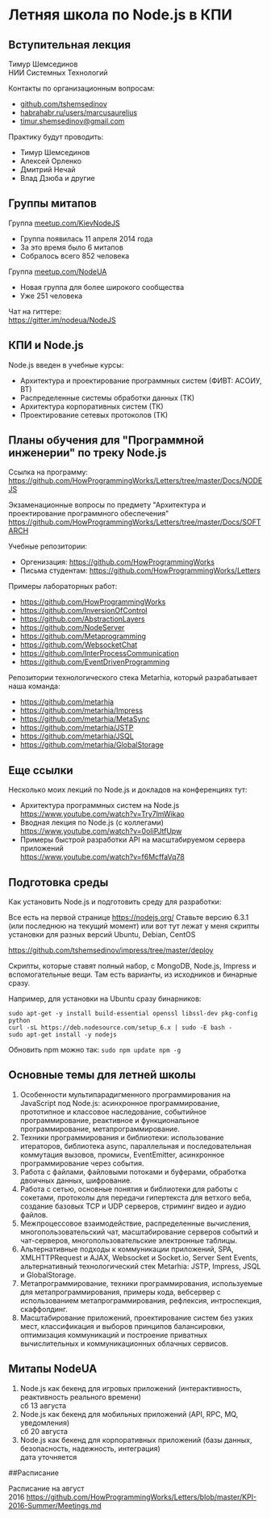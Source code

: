 # Летняя школа по Node.js в КПИ

## Вступительная лекция

Тимур Шемсединов  
НИИ Системных Технологий

Контакты по организационным вопросам:
- [github.com/tshemsedinov](https://github.com/tshemsedinov)
- [habrahabr.ru/users/marcusaurelius](https://habrahabr.ru/users/marcusaurelius/)
- timur.shemsedinov@gmail.com

Практику будут проводить:
- Тимур Шемсединов
- Алексей Орленко
- Дмитрий Нечай
- Влад Дзюба и другие

## Группы митапов

Группа [meetup.com/KievNodeJS](http://www.meetup.com/KievNodeJS/)
- Группа появилась 11 апреля 2014 года
- За это время было 6 митапов
- Собралось всего 852 человека

Группа [meetup.com/NodeUA](http://www.meetup.com/NodeUA/)
- Новая группа для более широкого сообщества
- Уже 251 человека

Чат на гиттере:  
https://gitter.im/nodeua/NodeJS

## КПИ и Node.js

Node.js введен в учебные курсы:
- Архитектура и проектирование программных систем (ФИВТ: АСОИУ, ВТ)
- Распределенные системы обработки данных (ТК)
- Архитектура корпоративных систем (ТК)
- Проектирование сетевых протоколов (ТК)

## Планы обучения для "Программной инженерии" по треку Node.js

Ссылка на программу:  
https://github.com/HowProgrammingWorks/Letters/tree/master/Docs/NODEJS

Экзаменационные вопросы по предмету "Архитектура и проектирование программного обеспечения"  
https://github.com/HowProgrammingWorks/Letters/tree/master/Docs/SOFTARCH

Учебные репозитории:
- Оргенизация: https://github.com/HowProgrammingWorks
- Письма студентам: https://github.com/HowProgrammingWorks/Letters

Примеры лабораторных работ:
- https://github.com/HowProgrammingWorks
- https://github.com/InversionOfControl
- https://github.com/AbstractionLayers
- https://github.com/NodeServer
- https://github.com/Metaprogramming
- https://github.com/WebsocketChat
- https://github.com/InterProcessCommunication
- https://github.com/EventDrivenProgramming

Репозитории технологического стека Metarhia, который разрабатывает наша команда:
- https://github.com/metarhia
- https://github.com/metarhia/Impress
- https://github.com/metarhia/MetaSync
- https://github.com/metarhia/JSTP
- https://github.com/metarhia/JSQL
- https://github.com/metarhia/GlobalStorage

## Еще ссылки

Несколько моих лекций по Node.js и докладов на конференциях тут:

- Архитектура программных систем на Node.js  
  https://www.youtube.com/watch?v=Try7lmWikao
- Вводная лекция по Node.js (с коллегами)  
  https://www.youtube.com/watch?v=0oIiPJtfUpw
- Примеры быстрой разработки API на масштабируемом сервера приложений  
  https://www.youtube.com/watch?v=f6McffaVq78

## Подготовка среды

Как установить Node.js и подготовить среду для разработки:

Все есть на первой странице https://nodejs.org/
Ставьте версию 6.3.1 (или последнюю на текущий момент) или вот тут лежат у меня скрипты установки для разных версий Ubuntu, Debian, CentOS

https://github.com/tshemsedinov/impress/tree/master/deploy

Скрипты, которые ставят полный набор, с MongoDB, Node.js, Impress и вспомогательные вещи.
Там есть варианты, из исходников и бинарные сразу.

Например, для установки на Ubuntu сразу бинарников:
```
sudo apt-get -y install build-essential openssl libssl-dev pkg-config python
curl -sL https://deb.nodesource.com/setup_6.x | sudo -E bash -
sudo apt-get install -y nodejs
```

Обновить npm можно так: `sudo npm update npm -g`

## Основные темы для летней школы

1. Особенности мультипарадигменного программирования на JavaScript под Node.js: асинхронное программирование, прототипное и классовое наследование, событийное программирование, реактивное и функциональное программирование, метапрограммирование.
2. Техники программирования и библиотеки: использование итераторов, библиотека async, параллельная и последовательная коммутация вызовов, промисы, EventEmitter, асинхронное программирование через события.
3. Работа с файлами, файловыми потоками и буферами, обработка двоичных данных, шифрование.
4. Работа с сетью, основные понятия и библиотеки для работы с сокетами, протоколы для передачи гипертекста для ветхого веба, создание базовых TCP и UDP серверов, стриминг видео и аудио файлов.
5. Межпроцессовое взаимодействие, распределенные вычисления, многопользовательский чат, масштабирование серверов событий и чат-серверов, многопользовательские электронные таблицы.
6. Альтернативные подходы к коммуникации приложений, SPA, XMLHTTPRequest и AJAX, Websocket и Socket.io, Server Sent Events, альтернативный технологический стек Metarhia: JSTP, Impress, JSQL и GlobalStorage.
7. Метапрограммирование, техники программирования, используемые для метапрограммирования, примеры кода, вебсервер с использованием метапрограммирования, рефлексия, интроспекция, скаффолдинг.
8. Масштабирование приложений, проектирование систем без узких мест, классификация и выборов принципов балансировки, оптимизация коммуникаций и построение приватных вычислительных и коммуникационных облачных сервисов.

## Митапы NodeUA

1. Node.js как бекенд для игровых приложений (интерактивность, реактивность реального времени)  
сб 13 августа
2. Node.js как бекенд для мобильных приложений (API, RPC, MQ, уведомления)  
сб 20 августа
3. Node.js как бекенд для корпоративных приложений (базы данных, безопасность, надежность, интеграция)  
дата уточняется

##Расписание

Расписание на август  
2016 https://github.com/HowProgrammingWorks/Letters/blob/master/KPI-2016-Summer/Meetings.md
